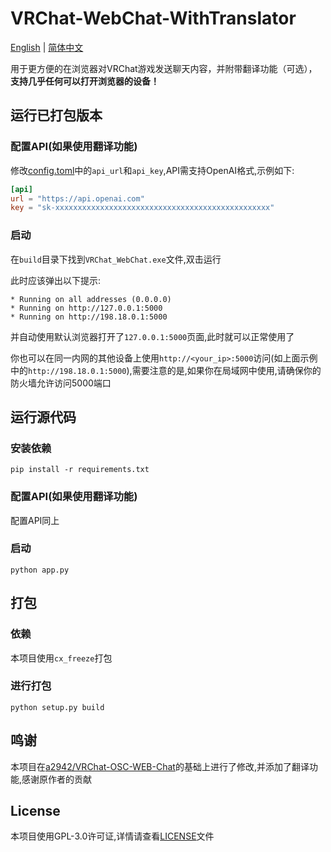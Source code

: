 # VRChat-WebChat-WithTranslator

[English](README.md) | [简体中文](README_zh-CN.md)

用于更方便的在浏览器对VRChat游戏发送聊天内容，并附带翻译功能（可选），**支持几乎任何可以打开浏览器的设备！**

## 运行已打包版本

### 配置API(如果使用翻译功能)

修改[config.toml](config.toml)中的`api_url`和`api_key`,API需支持OpenAI格式,示例如下:

```toml
[api]
url = "https://api.openai.com"
key = "sk-xxxxxxxxxxxxxxxxxxxxxxxxxxxxxxxxxxxxxxxxxxxxxxxx"
```

### 启动

在`build`目录下找到`VRChat_WebChat.exe`文件,双击运行

此时应该弹出以下提示:

```shell
* Running on all addresses (0.0.0.0)
* Running on http://127.0.0.1:5000
* Running on http://198.18.0.1:5000
```

并自动使用默认浏览器打开了`127.0.0.1:5000`页面,此时就可以正常使用了

你也可以在同一内网的其他设备上使用`http://<your_ip>:5000`访问(如上面示例中的`http://198.18.0.1:5000`),需要注意的是,如果你在局域网中使用,请确保你的防火墙允许访问5000端口

## 运行源代码

### 安装依赖

```shell
pip install -r requirements.txt
```

### 配置API(如果使用翻译功能)

配置API同上

### 启动

```shell
python app.py
```

## 打包

### 依赖

本项目使用`cx_freeze`打包

### 进行打包

```shell
python setup.py build
```

## 鸣谢

本项目在[a2942/VRChat-OSC-WEB-Chat](https://github.com/a2942/VRChat-OSC-WEB-Chat)的基础上进行了修改,并添加了翻译功能,感谢原作者的贡献

## License

本项目使用GPL-3.0许可证,详情请查看[LICENSE](LICENSE)文件
